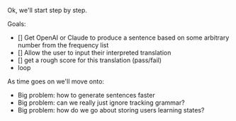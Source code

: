 Ok, we'll start step by step. 

Goals:
- [] Get OpenAI or Claude to produce a sentence based on some arbitrary number from the frequency list
- [] Allow the user to input their interpreted translation
- [] get a rough score for this translation (pass/fail)
- loop


As time goes on we'll move onto: 
- Big problem: how to generate sentences faster
- Big problem: can we really just ignore tracking grammar?
- Big problem: how do we go about storing users learning states?


